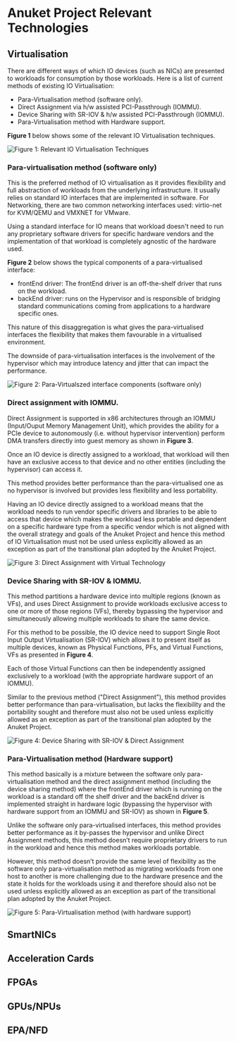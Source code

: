 # Anuket Project Relevant Technologies

## Virtualisation

There are different ways of which IO devices (such as NICs) are presented to workloads for consumption by those workloads. Here is a list of current methods of existing IO Virtualisation:

* Para-Virtualisation method (software only).
* Direct Assignment via h/w assisted PCI-Passthrough (IOMMU).
* Device Sharing with SR-IOV & h/w assisted PCI-Passthrough (IOMMU).
* Para-Virtualisation method with Hardware support.

**Figure 1** below shows some of the relevant IO Virtualisation techniques.

![**Figure 1:** Relevant IO Virtualisation Techniques](./figures/tech_iov.png) <!-- width="70%" -->

### Para-virtualisation method (software only)

This is the preferred method of IO virtualisation as it provides flexibility and full abstraction of workloads from the underlying infrastructure. It usually relies on standard IO interfaces that are implemented in software.
For Networking, there are two common networking interfaces used: virtio-net for KVM/QEMU and VMXNET for VMware.

Using a standard interface for IO means that workload doesn't need to run any proprietary software drivers for specific hardware vendors and the implementation of that workload is completely agnostic of the hardware used.

**Figure 2** below shows the typical components of a para-virtualised interface: 

* frontEnd driver: The frontEnd driver is an off-the-shelf driver that runs on the workload.
* backEnd driver: runs on the Hypervisor and is responsible of bridging standard communications coming from applications to a hardware specific ones. 

This nature of this disaggregation is what gives the para-virtualised interfaces the flexibility that makes them favourable in a virtualised environment.

The downside of para-virtualisation interfaces is the involvement of the hypervisor which may introduce latency and jitter that can impact the performance.

![**Figure 2:** Para-Virtualszed interface components (software only)](./figures/tech_virtio.png) <!-- width="50%" -->

### Direct assignment with IOMMU.

Direct Assignment is supported in x86 architectures through an IOMMU (Input/Ouput Memory Management Unit), which provides the ability for a PCIe device to autonomously (i.e. without hypervisor intervention) perform DMA transfers directly into guest memory as shown in **Figure 3**.

Once an IO device is directly assigned to a workload, that workload will then have an exclusive access to that device and no other entities (including the hypervisor) can access it.

This method provides better performance than the para-virtualised one as no hypervisor is involved but provides less flexibility and less portability.

Having an IO device directly assigned to a workload means that the workload needs to run vendor specific drivers and libraries to be able to access that device which makes the workload less portable and dependent on a specific hardware type from a specific vendor which is not aligned with the overall strategy and goals of the Anuket Project and hence this method of IO Virtualisation must not be used unless explicitly allowed as an exception as part of the transitional plan adopted by the Anuket Project.

![**Figure 3:** Direct Assignment with Virtual Technology](./figures/tech_vtd.png) <!-- width="50%" -->

### Device Sharing with SR-IOV & IOMMU.

This method partitions a hardware device into multiple regions (known as VFs), and uses Direct Assignment to provide workloads exclusive access to one or more of those regions (VFs), thereby bypassing the hypervisor and simultaneously allowing multiple workloads to share the same device.

For this method to be possible, the IO device need to support Single Root Input Output Virtualisation (SR-IOV) which allows it to present itself as multiple devices, known as Physical Functions, PFs, and Virtual Functions, VFs as presented in **Figure 4**.

Each of those Virtual Functions can then be independently assigned exclusively to a workload (with the appropriate hardware support of an IOMMU).

Similar to the previous method ("Direct Assignment"), this method provides better performance than para-virtualisation, but lacks the flexibility and the portability sought and therefore must also not be used unless explicitly allowed as an exception as part of the transitional plan adopted by the Anuket Project.

![**Figure 4:** Device Sharing with SR-IOV & Direct Assignment](./figures/tech_sriov.png) <!-- width="50%" -->

### Para-Virtualisation method (Hardware support)

This method basically is a mixture between the software only para-virtualisation method and the direct assignment method (including the device sharing method) where the frontEnd driver which is running on the workload is a standard off the shelf driver and the backEnd driver is implemented straight in hardware logic (bypassing the hypervisor with hardware support from an IOMMU and SR-IOV) as shown in **Figure 5**.

Unlike the software only para-virtualised interfaces, this method provides better performance as it by-passes the hypervisor and unlike Direct Assignment methods, this method doesn’t require proprietary drivers to run in the workload and hence this method makes workloads portable.

However, this method doesn’t provide the same level of flexibility as the software only para-virtualisation method as migrating workloads from one host to another is more challenging due to the hardware presence and the state it holds for the workloads using it and therefore should also not be used unless explicitly allowed as an exception as part of the transitional plan adopted by the Anuket Project.

![**Figure 5:** Para-Virtualisation method (with hardware support)](./figures/tech_virtio_hw.png) <!-- width="50%" -->

## SmartNICs


## Acceleration Cards


## FPGAs


## GPUs/NPUs


## EPA/NFD

